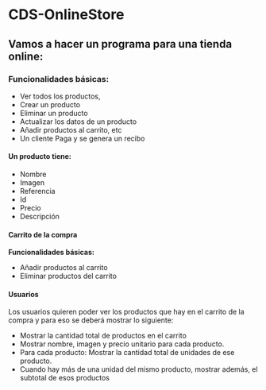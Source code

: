 # CDS-OnlineStore
## Vamos a hacer un programa para una tienda online:
### Funcionalidades básicas:
- Ver todos los productos,
- Crear un producto
- Eliminar un producto
- Actualizar los datos de un producto
- Añadir productos al carrito, etc
- Un cliente Paga y se genera un recibo

#### Un producto tiene:
- Nombre
- Imagen
- Referencia
- Id
- Precio
- Descripción

#### Carrito de la compra
**Funcionalidades básicas:**
- Añadir productos al carrito
- Eliminar productos del carrito

#### Usuarios
Los usuarios quieren poder ver los productos que hay en el carrito de la compra y para eso se deberá mostrar lo siguiente:
- Mostrar la cantidad total de productos en el carrito
- Mostrar nombre, imagen y precio unitario para cada producto.
- Para cada producto: Mostrar la cantidad total de unidades de ese producto.
- Cuando hay más de una unidad del mismo producto, mostrar además, el subtotal de esos productos
